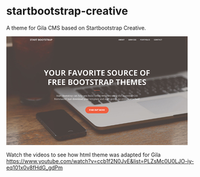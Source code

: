 # startbootstrap-creative
A theme for Gila CMS based on Startbootstrap Creative.

<img src='screenshot.jpg'>

Watch the videos to see how html theme was adapted for Gila
https://www.youtube.com/watch?v=ccb1f2N0JvE&list=PLZsMc0U0LJO-iy-eq101x0v8fHdG_gdPm

